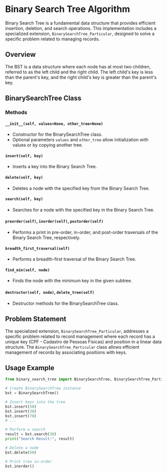 # Binary Search Tree Algorithm

Binary Search Tree is a fundamental data structure that provides efficient insertion, deletion, and search operations. This implementation includes a specialized extension, `BinarySearchTree_Particular`, designed to solve a specific problem related to managing records.

## Overview

The BST is a data structure where each node has at most two children, referred to as the left child and the right child. The left child's key is less than the parent's key, and the right child's key is greater than the parent's key.

## BinarySearchTree Class

### Methods

#### `__init__(self, values=None, other_tree=None)`

- Constructor for the BinarySearchTree class.
- Optional parameters `values` and `other_tree` allow initialization with values or by copying another tree.

#### `insert(self, key)`

- Inserts a key into the Binary Search Tree.

#### `delete(self, key)`

- Deletes a node with the specified key from the Binary Search Tree.

#### `search(self, key)`

- Searches for a node with the specified key in the Binary Search Tree.

#### `preorder(self)`, `inorder(self)`, `postorder(self)`

- Performs a print in pre-order, in-order, and post-order traversals of the Binary Search Tree, respectively.

#### `breadth_first_traversal(self)`

- Performs a breadth-first traversal of the Binary Search Tree.

#### `find_min(self, node)`

- Finds the node with the minimum key in the given subtree.

#### `destructor(self, node)`, `delete_tree(self)`

- Destructor methods for the BinarySearchTree class.

## Problem Statement

The specialized extension, `BinarySearchTree_Particular`, addresses a specific problem related to record management where each record has a unique key (CPF - Cadastro de Pessoas Físicas) and position in a linear data structure. The `BinarySearchTree_Particular` class allows efficient management of records by associating positions with keys.

## Usage Example

```python
from binary_search_tree import BinarySearchTree, BinarySearchTree_Particular

# Create BinarySearchTree instance
bst = BinarySearchTree()

# Insert keys into the tree
bst.insert(50)
bst.insert(30)
bst.insert(70)
# ...

# Perform a search
result = bst.search(30)
print("Search Result:", result)

# Delete a node
bst.delete(50)

# Print tree in-order
bst.inorder()
